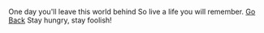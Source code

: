 One day you'll leave this world behind
So live a life you will remember.
 [Go Back](../marshmallow.md)
 Stay hungry, stay foolish!